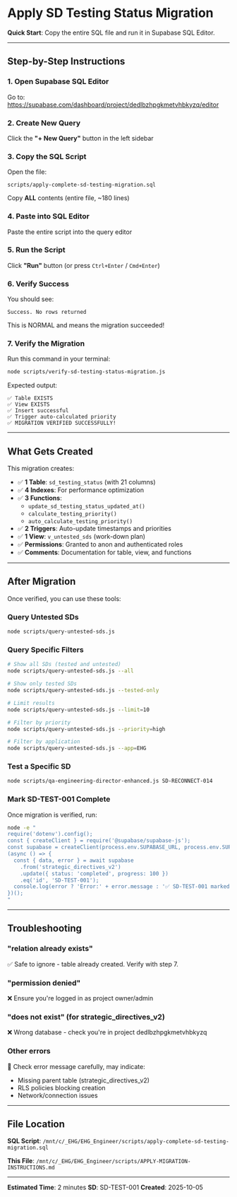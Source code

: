 # Apply SD Testing Status Migration

**Quick Start**: Copy the entire SQL file and run it in Supabase SQL Editor.

---

## Step-by-Step Instructions

### 1. Open Supabase SQL Editor

Go to: https://supabase.com/dashboard/project/dedlbzhpgkmetvhbkyzq/editor

### 2. Create New Query

Click the **"+ New Query"** button in the left sidebar

### 3. Copy the SQL Script

Open the file:
```
scripts/apply-complete-sd-testing-migration.sql
```

Copy **ALL** contents (entire file, ~180 lines)

### 4. Paste into SQL Editor

Paste the entire script into the query editor

### 5. Run the Script

Click **"Run"** button (or press `Ctrl+Enter` / `Cmd+Enter`)

### 6. Verify Success

You should see:
```
Success. No rows returned
```

This is NORMAL and means the migration succeeded!

### 7. Verify the Migration

Run this command in your terminal:
```bash
node scripts/verify-sd-testing-status-migration.js
```

Expected output:
```
✅ Table EXISTS
✅ View EXISTS
✅ Insert successful
✅ Trigger auto-calculated priority
✅ MIGRATION VERIFIED SUCCESSFULLY!
```

---

## What Gets Created

This migration creates:

- ✅ **1 Table**: `sd_testing_status` (with 21 columns)
- ✅ **4 Indexes**: For performance optimization
- ✅ **3 Functions**:
  - `update_sd_testing_status_updated_at()`
  - `calculate_testing_priority()`
  - `auto_calculate_testing_priority()`
- ✅ **2 Triggers**: Auto-update timestamps and priorities
- ✅ **1 View**: `v_untested_sds` (work-down plan)
- ✅ **Permissions**: Granted to anon and authenticated roles
- ✅ **Comments**: Documentation for table, view, and functions

---

## After Migration

Once verified, you can use these tools:

### Query Untested SDs
```bash
node scripts/query-untested-sds.js
```

### Query Specific Filters
```bash
# Show all SDs (tested and untested)
node scripts/query-untested-sds.js --all

# Show only tested SDs
node scripts/query-untested-sds.js --tested-only

# Limit results
node scripts/query-untested-sds.js --limit=10

# Filter by priority
node scripts/query-untested-sds.js --priority=high

# Filter by application
node scripts/query-untested-sds.js --app=EHG
```

### Test a Specific SD
```bash
node scripts/qa-engineering-director-enhanced.js SD-RECONNECT-014
```

### Mark SD-TEST-001 Complete
Once migration is verified, run:
```bash
node -e "
require('dotenv').config();
const { createClient } = require('@supabase/supabase-js');
const supabase = createClient(process.env.SUPABASE_URL, process.env.SUPABASE_ANON_KEY);
(async () => {
  const { data, error } = await supabase
    .from('strategic_directives_v2')
    .update({ status: 'completed', progress: 100 })
    .eq('id', 'SD-TEST-001');
  console.log(error ? 'Error:' + error.message : '✅ SD-TEST-001 marked complete!');
})();
"
```

---

## Troubleshooting

### "relation already exists"
✅ Safe to ignore - table already created. Verify with step 7.

### "permission denied"
❌ Ensure you're logged in as project owner/admin

### "does not exist" (for strategic_directives_v2)
❌ Wrong database - check you're in project dedlbzhpgkmetvhbkyzq

### Other errors
📧 Check error message carefully, may indicate:
- Missing parent table (strategic_directives_v2)
- RLS policies blocking creation
- Network/connection issues

---

## File Location

**SQL Script**: `/mnt/c/_EHG/EHG_Engineer/scripts/apply-complete-sd-testing-migration.sql`

**This File**: `/mnt/c/_EHG/EHG_Engineer/scripts/APPLY-MIGRATION-INSTRUCTIONS.md`

---

**Estimated Time**: 2 minutes
**SD**: SD-TEST-001
**Created**: 2025-10-05
